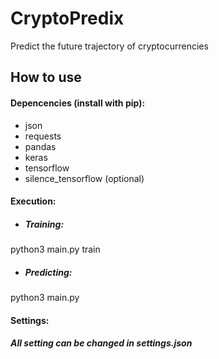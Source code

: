 # CryptoPredix
Predict the future trajectory of cryptocurrencies

## How to use
#### Depencencies (install with pip):
* json
* requests
* pandas
* keras
* tensorflow
* silence_tensorflow (optional)

#### Execution:
* ##### Training:
python3 main.py train
* ##### Predicting:
python3 main.py

#### Settings:
##### All setting can be changed in settings.json
